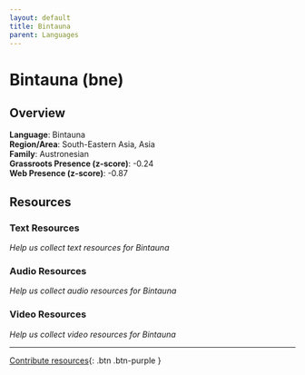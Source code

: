 ```yaml
---
layout: default
title: Bintauna
parent: Languages
---
```


# Bintauna (bne)

## Overview

**Language**: Bintauna  
**Region/Area**: South-Eastern Asia, Asia  
**Family**: Austronesian  
**Grassroots Presence (z-score)**: -0.24  
**Web Presence (z-score)**: -0.87  

## Resources

### Text Resources
*Help us collect text resources for Bintauna*

### Audio Resources
*Help us collect audio resources for Bintauna*

### Video Resources
*Help us collect video resources for Bintauna*

---

[Contribute resources](https://forms.office.com/e/1SfLJx3u1r){: .btn .btn-purple }
